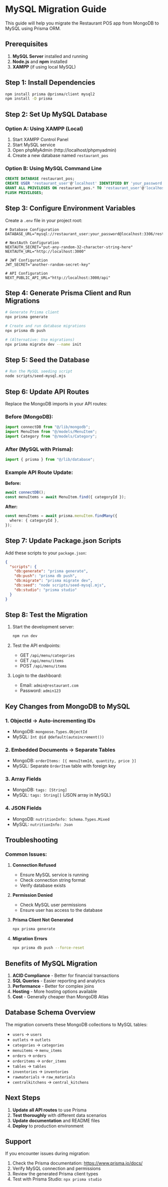 # MySQL Migration Guide

This guide will help you migrate the Restaurant POS app from MongoDB to MySQL using Prisma ORM.

## Prerequisites

1. **MySQL Server** installed and running
2. **Node.js** and **npm** installed
3. **XAMPP** (if using local MySQL)

## Step 1: Install Dependencies

```bash
npm install prisma @prisma/client mysql2
npm install -D prisma
```

## Step 2: Set Up MySQL Database

### Option A: Using XAMPP (Local)

1. Start XAMPP Control Panel
2. Start MySQL service
3. Open phpMyAdmin (http://localhost/phpmyadmin)
4. Create a new database named `restaurant_pos`

### Option B: Using MySQL Command Line

```sql
CREATE DATABASE restaurant_pos;
CREATE USER 'restaurant_user'@'localhost' IDENTIFIED BY 'your_password';
GRANT ALL PRIVILEGES ON restaurant_pos.* TO 'restaurant_user'@'localhost';
FLUSH PRIVILEGES;
```

## Step 3: Configure Environment Variables

Create a `.env` file in your project root:

```env
# Database Configuration
DATABASE_URL="mysql://restaurant_user:your_password@localhost:3306/restaurant_pos"

# NextAuth Configuration
NEXTAUTH_SECRET="put-any-random-32-character-string-here"
NEXTAUTH_URL="http://localhost:3000"

# JWT Configuration
JWT_SECRET="another-random-secret-key"

# API Configuration
NEXT_PUBLIC_API_URL="http://localhost:3000/api"
```

## Step 4: Generate Prisma Client and Run Migrations

```bash
# Generate Prisma client
npx prisma generate

# Create and run database migrations
npx prisma db push

# (Alternative: Use migrations)
npx prisma migrate dev --name init
```

## Step 5: Seed the Database

```bash
# Run the MySQL seeding script
node scripts/seed-mysql.mjs
```

## Step 6: Update API Routes

Replace the MongoDB imports in your API routes:

### Before (MongoDB):

```typescript
import connectDB from "@/lib/mongodb";
import MenuItem from "@/models/MenuItem";
import Category from "@/models/Category";
```

### After (MySQL with Prisma):

```typescript
import { prisma } from "@/lib/database";
```

### Example API Route Update:

**Before:**

```typescript
await connectDB();
const menuItems = await MenuItem.find({ categoryId });
```

**After:**

```typescript
const menuItems = await prisma.menuItem.findMany({
  where: { categoryId },
});
```

## Step 7: Update Package.json Scripts

Add these scripts to your `package.json`:

```json
{
  "scripts": {
    "db:generate": "prisma generate",
    "db:push": "prisma db push",
    "db:migrate": "prisma migrate dev",
    "db:seed": "node scripts/seed-mysql.mjs",
    "db:studio": "prisma studio"
  }
}
```

## Step 8: Test the Migration

1. Start the development server:

   ```bash
   npm run dev
   ```

2. Test the API endpoints:

   - GET `/api/menu/categories`
   - GET `/api/menu/items`
   - POST `/api/menu/items`

3. Login to the dashboard:
   - Email: `admin@restaurant.com`
   - Password: `admin123`

## Key Changes from MongoDB to MySQL

### 1. **ObjectId → Auto-incrementing IDs**

- MongoDB: `mongoose.Types.ObjectId`
- MySQL: `Int @id @default(autoincrement())`

### 2. **Embedded Documents → Separate Tables**

- MongoDB: `orderItems: [{ menuItemId, quantity, price }]`
- MySQL: Separate `OrderItem` table with foreign key

### 3. **Array Fields**

- MongoDB: `tags: [String]`
- MySQL: `tags: String[]` (JSON array in MySQL)

### 4. **JSON Fields**

- MongoDB: `nutritionInfo: Schema.Types.Mixed`
- MySQL: `nutritionInfo: Json`

## Troubleshooting

### Common Issues:

1. **Connection Refused**

   - Ensure MySQL service is running
   - Check connection string format
   - Verify database exists

2. **Permission Denied**

   - Check MySQL user permissions
   - Ensure user has access to the database

3. **Prisma Client Not Generated**

   ```bash
   npx prisma generate
   ```

4. **Migration Errors**
   ```bash
   npx prisma db push --force-reset
   ```

## Benefits of MySQL Migration

1. **ACID Compliance** - Better for financial transactions
2. **SQL Queries** - Easier reporting and analytics
3. **Performance** - Better for complex joins
4. **Hosting** - More hosting options available
5. **Cost** - Generally cheaper than MongoDB Atlas

## Database Schema Overview

The migration converts these MongoDB collections to MySQL tables:

- `users` → `users`
- `outlets` → `outlets`
- `categories` → `categories`
- `menuitems` → `menu_items`
- `orders` → `orders`
- `orderitems` → `order_items`
- `tables` → `tables`
- `inventories` → `inventories`
- `rawmaterials` → `raw_materials`
- `centralkitchens` → `central_kitchens`

## Next Steps

1. **Update all API routes** to use Prisma
2. **Test thoroughly** with different data scenarios
3. **Update documentation** and README files
4. **Deploy** to production environment

## Support

If you encounter issues during migration:

1. Check the Prisma documentation: https://www.prisma.io/docs/
2. Verify MySQL connection and permissions
3. Review the generated Prisma client types
4. Test with Prisma Studio: `npx prisma studio`
